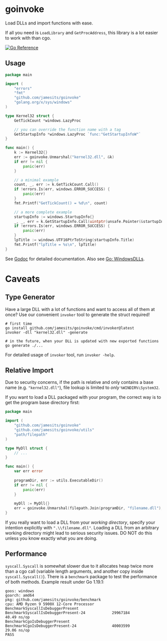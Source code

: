 # goinvoke

Load DLLs and import functions with ease. 

If all you need is `LoadLibrary` and `GetProcAddress`, this library is a lot easier to work with than cgo.

[![Go Reference](https://pkg.go.dev/badge/github.com/jamesits/goinvoke.svg)](https://pkg.go.dev/github.com/jamesits/goinvoke)

## Usage

```go
package main

import (
	"errors"
	"fmt"
	"github.com/jamesits/goinvoke"
	"golang.org/x/sys/windows"
)

type Kernel32 struct {
	GetTickCount *windows.LazyProc

	// you can override the function name with a tag
	GetStartupInfo *windows.LazyProc `func:"GetStartupInfoW"`
}

func main() {
	k := Kernel32{}
	err := goinvoke.Unmarshal("kernel32.dll", &k)
	if err != nil {
		panic(err)
	}

	// a minimal example
	count, _, err := k.GetTickCount.Call()
	if !errors.Is(err, windows.ERROR_SUCCESS) {
		panic(err)
	}
	fmt.Printf("GetTickCount() = %d\n", count)

	// a more complete example
	startupInfo := windows.StartupInfo{}
	_, _, err = k.GetStartupInfo.Call(uintptr(unsafe.Pointer(&startupInfo)))
	if !errors.Is(err, windows.ERROR_SUCCESS) {
		panic(err)
	}
	lpTitle := windows.UTF16PtrToString(startupInfo.Title)
	fmt.Printf("lpTitle = %s\n", lpTitle)
}
```

See [Godoc](https://pkg.go.dev/github.com/jamesits/goinvoke) for detailed documentation. Also see [Go: WindowsDLLs](https://github.com/golang/go/wiki/WindowsDLLs).

# Caveats

## Type Generator

Have a large DLL with a lot of functions and want to access all of them at once? Use our convenient `invoker` tool to
generate the struct required!

```shell
# first time
go install github.com/jamesits/goinvoke/cmd/invoker@latest
invoker -dll "kernel32.dll" -generate

# in the future, when your DLL is updated with new exported functions
go generate ./...
```

For detailed usage of `invoker` tool, run `invoker -help`.

## Relative Import

Due to security concerns, if the path is relative and only contains a base name (e.g. `"kernel32.dll"`), file lookup
is limited to *only* `%WINDIR%\System32`. 

If you want to load a DLL packaged with your program, the correct way is to get the program base directory first:
```go
package main

import (
	"github.com/jamesits/goinvoke"
	"github.com/jamesits/goinvoke/utils"
	"path/filepath"
)

type MyDll struct {
	// ...
}

func main() {
	var err error
	
	programDir, err := utils.ExecutableDir()
	if err != nil {
		panic(err)
	}
	
	myDll := MyDll{}
	err = goinvoke.Unmarshal(filepath.Join(programDir, "filename.dll"), &myDll)
}
```

If you really want to load a DLL from your *working directory*, specify your intention explicitly with `".\\filename.dll"`.
Loading a DLL from an arbitrary working directory might lead to serious security issues. DO NOT do this unless you know exactly what you are doing.

## Performance

`syscall.Syscall` is somewhat slower due to it allocates heap twice more than a cgo call (variable length arguments, and another copy inside `syscall.Syscall()`). There is a `benchmark` package to test the performance of both methods. Example result under Go 1.19.1:

```text
goos: windows
goarch: amd64
pkg: github.com/jamesits/goinvoke/benchmark
cpu: AMD Ryzen 9 5900X 12-Core Processor
BenchmarkSyscallIsDebuggerPresent
BenchmarkSyscallIsDebuggerPresent-24            29967184                40.49 ns/op
BenchmarkCgoIsDebuggerPresent
BenchmarkCgoIsDebuggerPresent-24                40003599                29.06 ns/op
PASS
```

